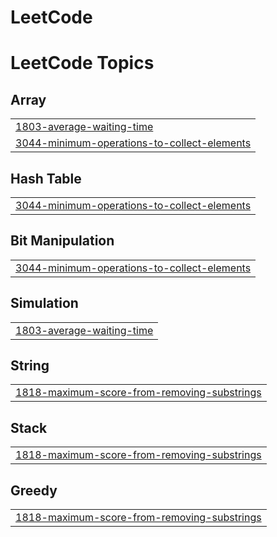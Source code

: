 # LeetCode
<!---LeetCode Topics Start-->
# LeetCode Topics
## Array
|  |
| ------- |
| [1803-average-waiting-time](https://github.com/AbiramDevOps/LeetCode/tree/master/1803-average-waiting-time) |
| [3044-minimum-operations-to-collect-elements](https://github.com/AbiramDevOps/LeetCode/tree/master/3044-minimum-operations-to-collect-elements) |
## Hash Table
|  |
| ------- |
| [3044-minimum-operations-to-collect-elements](https://github.com/AbiramDevOps/LeetCode/tree/master/3044-minimum-operations-to-collect-elements) |
## Bit Manipulation
|  |
| ------- |
| [3044-minimum-operations-to-collect-elements](https://github.com/AbiramDevOps/LeetCode/tree/master/3044-minimum-operations-to-collect-elements) |
## Simulation
|  |
| ------- |
| [1803-average-waiting-time](https://github.com/AbiramDevOps/LeetCode/tree/master/1803-average-waiting-time) |
## String
|  |
| ------- |
| [1818-maximum-score-from-removing-substrings](https://github.com/AbiramDevOps/LeetCode/tree/master/1818-maximum-score-from-removing-substrings) |
## Stack
|  |
| ------- |
| [1818-maximum-score-from-removing-substrings](https://github.com/AbiramDevOps/LeetCode/tree/master/1818-maximum-score-from-removing-substrings) |
## Greedy
|  |
| ------- |
| [1818-maximum-score-from-removing-substrings](https://github.com/AbiramDevOps/LeetCode/tree/master/1818-maximum-score-from-removing-substrings) |
<!---LeetCode Topics End-->